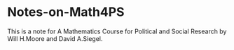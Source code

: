 # Notes-on-Math4PS
This is a note for A Mathematics Course for Political and Social Research by Will H.Moore and David A.Siegel.
